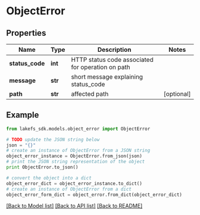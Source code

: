 # ObjectError


## Properties

Name | Type | Description | Notes
------------ | ------------- | ------------- | -------------
**status_code** | **int** | HTTP status code associated for operation on path | 
**message** | **str** | short message explaining status_code | 
**path** | **str** | affected path | [optional] 

## Example

```python
from lakefs_sdk.models.object_error import ObjectError

# TODO update the JSON string below
json = "{}"
# create an instance of ObjectError from a JSON string
object_error_instance = ObjectError.from_json(json)
# print the JSON string representation of the object
print ObjectError.to_json()

# convert the object into a dict
object_error_dict = object_error_instance.to_dict()
# create an instance of ObjectError from a dict
object_error_form_dict = object_error.from_dict(object_error_dict)
```
[[Back to Model list]](../README.md#documentation-for-models) [[Back to API list]](../README.md#documentation-for-api-endpoints) [[Back to README]](../README.md)



